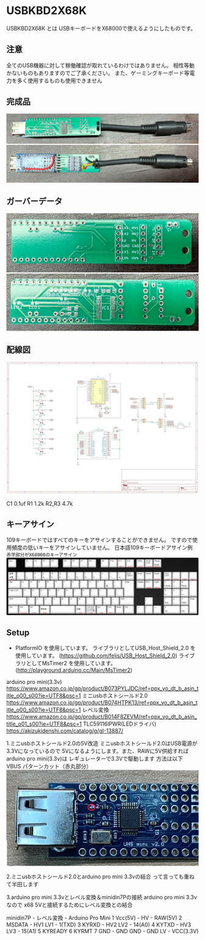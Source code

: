 # USBKBD2X68K

USBKBD2X68K とは USBキーボードをX68000で使えるようにしたものです。

## 注意
全てのUSB機器に対して稼働確認が取れているわけではありません。
相性等動かないものもありますのでご了承ください。
また、ゲーミングキーボード等電力を多く使用するものも使用できません

## 完成品
![](image/usbkbs2x68k1.jpg)
![](image/usbkbs2x68k2.jpg)

## ガーバーデータ
![](image/usbkbs2x68k3.jpg)
![](image/usbkbs2x68k4.jpg)

## 配線図
![](image/USBKBD2X68K.png)

C1 0.1uf
R1 1.2k
R2,R3 4.7k

## キーアサイン
109キーボードではすべてのキーをアサインすることができません。
ですので使用頻度の低いキーをアサインしていません。
日本語109キーボードアサイン例 `赤字部分がX68000のキーアサイン`
![](image/usbkbs2x68k.png)

## Setup
* PlatformIO を使用しています。
 ライブラリとしてUSB_Host_Shield_2.0 を使用しています。
  (https://github.com/felis/USB_Host_Shield_2.0) 
 ライブラリとしてMsTimer2 を使用しています。
  (http://playground.arduino.cc/Main/MsTimer2)

arduino pro mini(3.3v)
https://www.amazon.co.jp/gp/product/B073PYLJDC/ref=ppx_yo_dt_b_asin_title_o00_s00?ie=UTF8&psc=1
ミニusbホストシールド2.0
https://www.amazon.co.jp/gp/product/B074HTPK13/ref=ppx_yo_dt_b_asin_title_o00_s00?ie=UTF8&psc=1
レベル変換
https://www.amazon.co.jp/gp/product/B014F8ZEVM/ref=ppx_yo_dt_b_asin_title_o01_s00?ie=UTF8&psc=1
TLC59116IPWR(LEDドライバ)
https://akizukidenshi.com/catalog/g/gI-13887/

1.ミニusbホストシールド2.0の5V改造
ミニusbホストシールド2.0はUSB電源が3.3Vになっているので
5Vになるようにします。また、RAWに5V供給すればarduino pro mini(3.3v)は
レギュレーターで3.3Vで駆動します
方法は以下
VBUS パターンカット（赤丸部分）
![](image/cut.png)

2.ミニusbホストシールド2.0とarduino pro mini 3.3vの結合
って言っても重ねて半田します

3.arduino pro mini 3.3vとレベル変換＆minidin7Pの接続
arduino pro mini 3.3vなので
x68 5Vと接続するためにレベル変換との結合

 minidin7P  - レベル変換 -  Arduino Pro Mini
  1 Vcc(5V) -  HV        -  RAW(5V)
  2 MSDATA  -  HV1  LV1  -  1(TXD)
  3 KYRXD   -  HV2  LV2  -  14(A0)
  4 KYTXD   -  HV3  LV3  -  15(A1)
  5 KYREADY
  6 KYRMT
  7 GND     -  GND  GND  -  GND
                     LV  -  VCC(3.3V)

